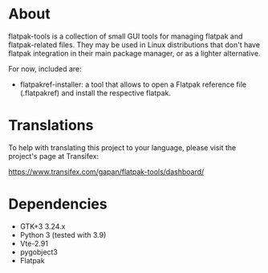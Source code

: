 # About

flatpak-tools is a collection of small GUI tools for managing flatpak
and flatpak-related files. They may be used in Linux distributions that
don't have flatpak integration in their main package manager, or as a
lighter alternative.

For now, included are:
* flatpakref-installer: a tool that allows to open a Flatpak reference
file (.flatpakref) and install the respective flatpak.

# Translations

To help with translating this project to your language, please visit the
project's page at Transifex:

https://www.transifex.com/gapan/flatpak-tools/dashboard/

# Dependencies

* GTK+3 3.24.x
* Python 3 (tested with 3.9)
* Vte-2.91
* pygobject3
* Flatpak
